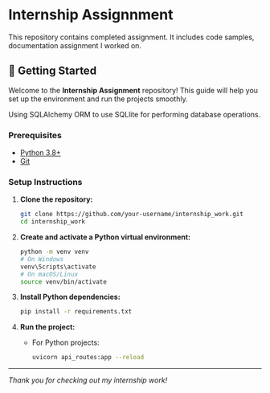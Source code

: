 # Internship Assignnment

This repository contains completed assignment. It includes code samples, documentation assignment I worked on.

## 🚀 Getting Started

Welcome to the **Internship Assignment** repository! This guide will help you set up the environment and run the projects smoothly.

Using SQLAlchemy ORM to use SQLlite for performing database operations.

### Prerequisites

- [Python 3.8+](https://www.python.org/downloads/)
- [Git](https://git-scm.com/)


### Setup Instructions

1. **Clone the repository:**
    ```bash
    git clone https://github.com/your-username/internship_work.git
    cd internship_work
    ```

2. **Create and activate a Python virtual environment:**
    ```bash
    python -m venv venv
    # On Windows
    venv\Scripts\activate
    # On macOS/Linux
    source venv/bin/activate
    ```

3. **Install Python dependencies:**
    ```bash
    pip install -r requirements.txt
    ```


4. **Run the project:**
    - For Python projects:
        ```bash
        uvicorn api_routes:app --reload
        ```



---

*Thank you for checking out my internship work!*